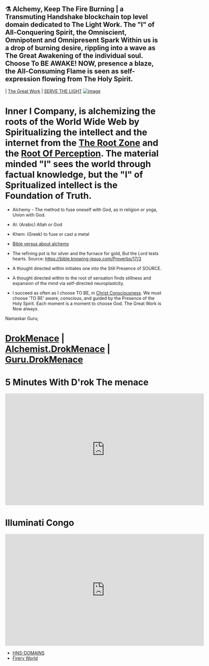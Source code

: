 ##  ⚗ Alchemy, Keep The Fire Burning | a Transmuting Handshake blockchain top level domain dedicated to The Light Work. The "I" of All-Conquering Spirit, the Omniscient, Omnipotent and Omnipresent Spark Within us is a drop of burning desire, rippling into a wave as The Great Awakening of the individual soul. Choose To BE AWAKE! NOW, presence a blaze, the All-Consuming Flame is seen as self-expression flowing from The Holy Spirit.

| [The Great Work](http://thegreatwork.hns.to/) | [SERVE THE LIGHT](http://workinthedark.servethelight.hns.to/)
[![image](https://user-images.githubusercontent.com/37987346/101999396-a37e4380-3caa-11eb-8cc6-e61fb53c7855.png)](http://shapereality.innerinetcompany.hns.to/)



# Inner I Company, is alchemizing the roots of the World Wide Web by Spiritualizing the intellect and the internet from the [The Root Zone](http://therootzone.hns.to/) and the [Root Of Perception](http://rootofperception.hns.to/). The material minded "I" sees the world through factual knowledge, but the "I" of Spritualized intellect is the Foundation of Truth.

- Alchemy - The method to fuse oneself with God, as in religion or yoga, Union with God. 
- Al: (Arabic) Allah or God
- Khem: (Greek) to fuse or cast a metal

- [Bible versus about alchemy](https://www.kingjamesbibleonline.org/Bible-Verses-About-Alchemy/)

- The refining pot is for silver and the furnace for gold,
But the Lord tests hearts. Source: https://bible.knowing-jesus.com/Proverbs/17/3

- A thought directed within initiates one into the Still Presence of SOURCE.

- A thought directed within to the root of sensation finds stillness and expansion of the mind via self-directed neuroplastcity.

- I succeed as often as I choose TO BE, in [Christ Consciousness](http://christconsciousness.hns.to/). We must choose 'TO BE' aware, conscious, and guided by the Presence of the Holy Spirit. Each moment is a moment to choose God. The Great Work is Now always. 

Namaskar Guru;

# [DrokMenace](http://drokmenace.hns.to/) | [Alchemist.DrokMenace](http://alchemist.drokmenace.hns.to/) | [Guru.DrokMenace](http://guru.drokmenace.hns.to/)

# 5 Minutes With D'rok The menace
<iframe width="640" height="360" src="https://www.youtube.com/embed/f5ed8v8NaxY" frameborder="0" allow="accelerometer; autoplay; clipboard-write; encrypted-media; gyroscope; picture-in-picture" allowfullscreen></iframe>


# Illuminati Congo 
<iframe width="640" height="360" src="https://www.youtube.com/embed/F4JYPS42Dd0" frameborder="0" allow="accelerometer; autoplay; clipboard-write; encrypted-media; gyroscope; picture-in-picture" allowfullscreen></iframe>

- [HNS-DOMAINS](http://home.hns-domains/)
- [Firery World](http://agniyoga.org/ay_en/Fiery-World-I.php)
